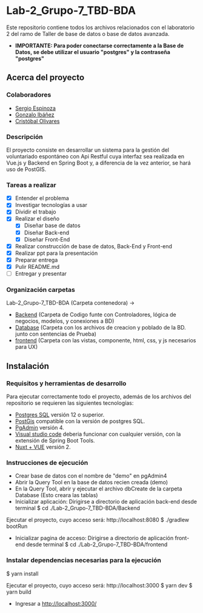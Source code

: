 # Lab-2_Grupo-7_TBD-BDA
Este repositorio contiene todos los archivos relacionados con el laboratorio 2 del ramo de Taller de base de datos o base de datos avanzada.

* **IMPORTANTE: Para poder conectarse correctamente a la Base de Datos, se debe utilizar el usuario "postgres" y la contraseña "postgres"**

## Acerca del proyecto

### Colaboradores
* [Sergio Espinoza](https://github.com/Ch3chS)
* [Gonzalo Ibáñez](https://github.com/Gr3yW0lfChie)
* [Cristóbal Olivares](https://github.com/ToTozudo)

### Descripción
El proyecto consiste en desarrollar un sistema para la gestión del voluntariado espontáneo con Api Restful cuya interfaz sea realizada en Vue.js y Backend en Spring Boot y, a diferencia de la vez anterior, se hará uso de PostGIS.<br>

### Tareas a realizar
- [x] Entender el problema
- [x] Investigar tecnologías a usar
- [x] Dividir el trabajo
- [x] Realizar el diseño 
  - [x] Diseñar base de datos
  - [x] Diseñar Back-end
  - [x] Diseñar Front-End
- [x] Realizar construcción de base de datos, Back-End y Front-end
- [x] Realizar ppt para la presentación
- [x] Preparar entrega
- [x] Pulir README.md
- [ ] Entregar y presentar

### Organización carpetas
Lab-2_Grupo-7_TBD-BDA (Carpeta contenedora) ->
- [Backend](Backend) (Carpeta de Codigo funte con Controladores, lógica de negocios, modelos, y conexiones a BD)
- [Database](Database) (Carpeta con los archivos de creacion y poblado de la BD. junto con sentencias de Prueba)
- [frontend](frontend) (Carpeta con las vistas, componente, html, css, y js necesarios para UX)


## Instalación

### Requisitos y herramientas de desarrollo
Para ejecutar correctamente todo el proyecto, además de los archivos del repositorio se requieren las siguientes tecnologías:

* [Postgres SQL](https://www.enterprisedb.com/downloads/postgres-postgresql-downloads) versión 12 o superior.
* [PostGis](https://postgis.net/) compatible con la versión de postgres SQL.
* [PgAdmin](https://www.pgadmin.org) versión 4.
* [Visual studio code](https://code.visualstudio.com/download) deberia funcionar con cualquier versión, con la extensión de Spring Boot Tools.
* [Nuxt + VUE](https://nuxtjs.org) versión 2.

### Instrucciones de ejecución
- Crear base de datos con el nombre de "demo" en pgAdmin4
- Abrir la Query Tool en la base de datos recien creada (demo)
- En la Query Tool, abrir y ejecutar el archivo dbCreate de la carpeta Database (Esto creara las tablas)
- Inicializar aplicación:
Dirigirse a directorio de aplicación back-end desde terminal
$ cd ./Lab-2_Grupo-7_TBD-BDA/Backend

Ejecutar el proyecto, cuyo acceso será: http://localhost:8080
$ ./gradlew bootRun


- Inicializar pagina de acceso:
 Dirigirse a directorio de aplicación front-end desde terminal
$ cd ./Lab-2_Grupo-7_TBD-BDA/frontend

### Instalar dependencias necesarias para la ejecución
$ yarn install

Ejecutar el proyecto, cuyo acceso será: http://localhost:3000
$ yarn dev
$ yarn build

- Ingresar a <a href="http://localhost:3000/">http://localhost:3000/</a>
